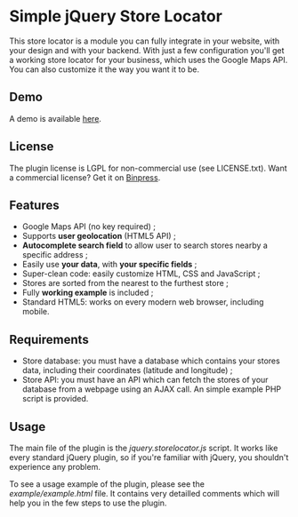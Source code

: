 # Simple jQuery Store Locator

This store locator is a module you can fully integrate in your website, with your design and with your backend. With just a few configuration you'll get a working store locator for your business, which uses the Google Maps API. You can also customize it the way you want it to be.

## Demo

A demo is available [here](http://scastiel.github.io/jquery-store-locator/demo.html).

## License

The plugin license is LGPL for non-commercial use (see LICENSE.txt). Want a commercial license? Get it on [Binpress](http://www.binpress.com/app/simple-jquery-store-locator/2060?ad=33854).

## Features

* Google Maps API (no key required) ;
* Supports **user geolocation** (HTML5 API) ;
* **Autocomplete search field** to allow user to search stores nearby a specific address ;
* Easily use **your data**, with **your specific fields** ;
* Super-clean code: easily customize HTML, CSS and JavaScript ;
* Stores are sorted from the nearest to the furthest store ;
* Fully **working example** is included ;
* Standard HTML5: works on every modern web browser, including mobile.

## Requirements

* Store database: you must have a database which contains your stores data, including their coordinates (latitude and longitude) ;
* Store API: you must have an API which can fetch the stores of your database from a webpage using an AJAX call. An simple example PHP script is provided.

## Usage

The main file of the plugin is the *jquery.storelocator.js* script. It works like every standard jQuery plugin, so if you're familiar with jQuery, you shouldn't experience any problem.

To see a usage example of the plugin, please see the *example/example.html* file. It contains very detailled comments which will help you in the few steps to use the plugin.
